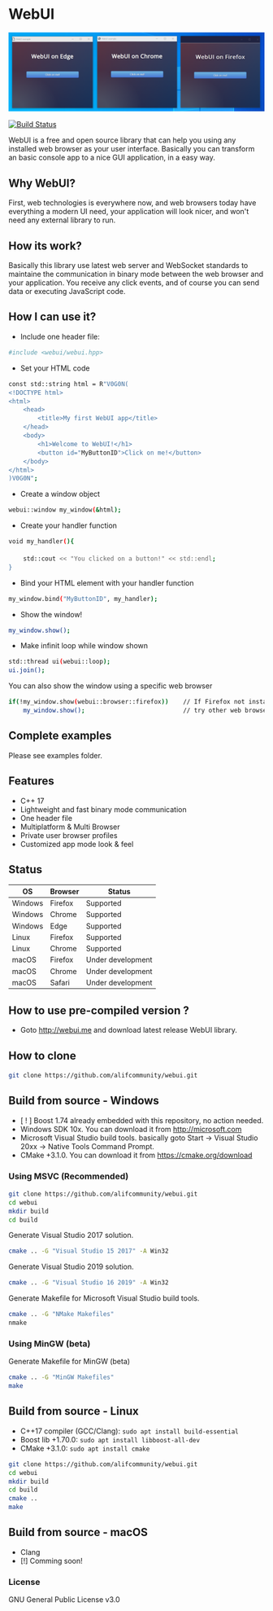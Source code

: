 # WebUI

[![N|Solid](https://raw.githubusercontent.com/alifcommunity/webui/main/screenshot.png)](https://github.com/alifcommunity/webui)

[![Build Status](https://img.shields.io/github/issues/alifcommunity/webui.svg?branch=master)](https://github.com/alifcommunity/webui)

WebUI is a free and open source library that can help you using any installed web browser as your user interface. Basically you can transform an basic console app to a nice GUI application, in a easy way.

## Why WebUI?

First, web technologies is everywhere now, and web browsers today have everything a modern UI need, your application will look nicer, and won't need any external library to run.

## How its work?

Basically this library use latest web server and WebSocket standards to maintaine the communication in binary mode between the web browser and your application. You receive any click events, and of course you can send data or executing JavaScript code. 

## How I can use it?

- Include one header file:
```sh
#include <webui/webui.hpp>
```

- Set your HTML code
```sh
const std::string html = R"V0G0N(
<!DOCTYPE html>
<html>
	<head>
		<title>My first WebUI app</title>
	</head>
	<body>
		<h1>Welcome to WebUI!</h1>
		<button id="MyButtonID">Click on me!</button>
	</body>
</html>
)V0G0N";
```

- Create a window object
```sh
webui::window my_window(&html);
```

- Create your handler function
```sh
void my_handler(){

    std::cout << "You clicked on a button!" << std::endl;
}
```

- Bind your HTML element with your handler function
```sh
my_window.bind("MyButtonID", my_handler);
```

- Show the window!
```sh
my_window.show();
```

- Make infinit loop while window shown
```sh
std::thread ui(webui::loop);
ui.join();
```

You can also show the window using a specific web browser

```sh
if(!my_window.show(webui::browser::firefox))    // If Firefox not installed
    my_window.show();                           // try other web browsers.
```

## Complete examples

Please see examples folder.

## Features

- C++ 17 
- Lightweight and fast binary mode communication 
- One header file 
- Multiplatform & Multi Browser 
- Private user browser profiles 
- Customized app mode look & feel

## Status

| OS | Browser  | Status |
| ------ | ------ | ------ |
| Windows | Firefox | Supported |
| Windows | Chrome | Supported |
| Windows | Edge | Supported |
| Linux | Firefox | Supported |
| Linux | Chrome | Supported |
| macOS | Firefox | Under development |
| macOS | Chrome | Under development |
| macOS | Safari | Under development |

## How to use pre-compiled version ?

- Goto http://webui.me and download latest release WebUI library.

## How to clone

```sh
git clone https://github.com/alifcommunity/webui.git
```

## Build from source - Windows
- [ ! ] Boost 1.74 already embedded with this repository, no action needed.
- Windows SDK 10x. You can download it from http://microsoft.com 
- Microsoft Visual Studio build tools. basically goto Start -> Visual Studio 20xx -> Native Tools Command Prompt.
- CMake +3.1.0. You can download it from https://cmake.org/download

### Using MSVC (Recommended)
```sh
git clone https://github.com/alifcommunity/webui.git
cd webui
mkdir build
cd build
```

Generate Visual Studio 2017 solution.
```sh
cmake .. -G "Visual Studio 15 2017" -A Win32
```

Generate Visual Studio 2019 solution.
```sh
cmake .. -G "Visual Studio 16 2019" -A Win32
```

Generate Makefile for Microsoft Visual Studio build tools.
```sh
cmake .. -G "NMake Makefiles"
nmake
```

### Using MinGW (beta)

Generate Makefile for MinGW (beta)
```sh
cmake .. -G "MinGW Makefiles"
make
```

## Build from source - Linux
- C++17 compiler (GCC/Clang): ```sudo apt install build-essential```
- Boost lib +1.70.0: ```sudo apt install libboost-all-dev```
- CMake +3.1.0: ```sudo apt install cmake```

```sh
git clone https://github.com/alifcommunity/webui.git
cd webui
mkdir build
cd build
cmake ..
make
```

## Build from source - macOS
- Clang
- [!] Comming soon!

### License

GNU General Public License v3.0
